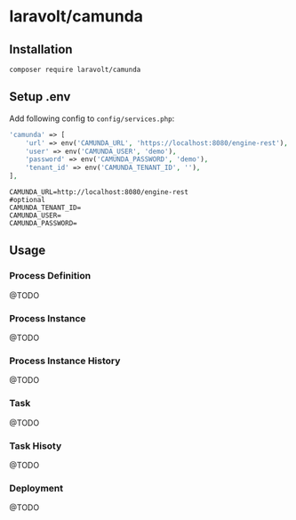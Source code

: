 
# laravolt/camunda

## Installation
`composer require laravolt/camunda`

## Setup .env
Add following config to `config/services.php`:
```php
'camunda' => [
    'url' => env('CAMUNDA_URL', 'https://localhost:8080/engine-rest'),
    'user' => env('CAMUNDA_USER', 'demo'),
    'password' => env('CAMUNDA_PASSWORD', 'demo'),
    'tenant_id' => env('CAMUNDA_TENANT_ID', ''),
],
```

```
CAMUNDA_URL=http://localhost:8080/engine-rest
#optional
CAMUNDA_TENANT_ID=
CAMUNDA_USER=
CAMUNDA_PASSWORD=
```

## Usage

### Process Definition
@TODO

### Process Instance
@TODO

### Process Instance History
@TODO

### Task
@TODO

### Task Hisoty
@TODO

### Deployment
@TODO

